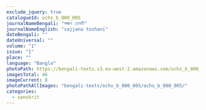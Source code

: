 ```yaml
---
exclude_jquery: true
catalogueId: ochs_b_000_005
journalNameBengali: "সজ্জন তোষণী"
journalNameEnglish: "sajjana toshani"
dateBengali: "" 
dateUniversal: "" 
volume: "1"
issue: "1"
place: ""
language: "Bangla"
photoPath: https://bengali-texts.s3.eu-west-2.amazonaws.com/ochs_b_000_005/split/_0000000000000000000000000000000000000000000008.pdf
imagesTotal: 46
imageCurrent: 8
photoPathAllImages: "bengali-texts/ochs_b_000_005/ochs_b_000_005/"
categories:
  - sanskrit
---
```



